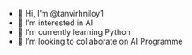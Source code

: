 - 👋 Hi, I’m @tanvirhniloy1
- 👀 I’m interested in AI
- 🌱 I’m currently learning Python
- 💞️ I’m looking to collaborate on AI Programme

<!---
tanvirhniloy1/tanvirhniloy1 is a ✨ special ✨ repository because its `README.md` (this file) appears on your GitHub profile.
You can click the Preview link to take a look at your changes.
--->
